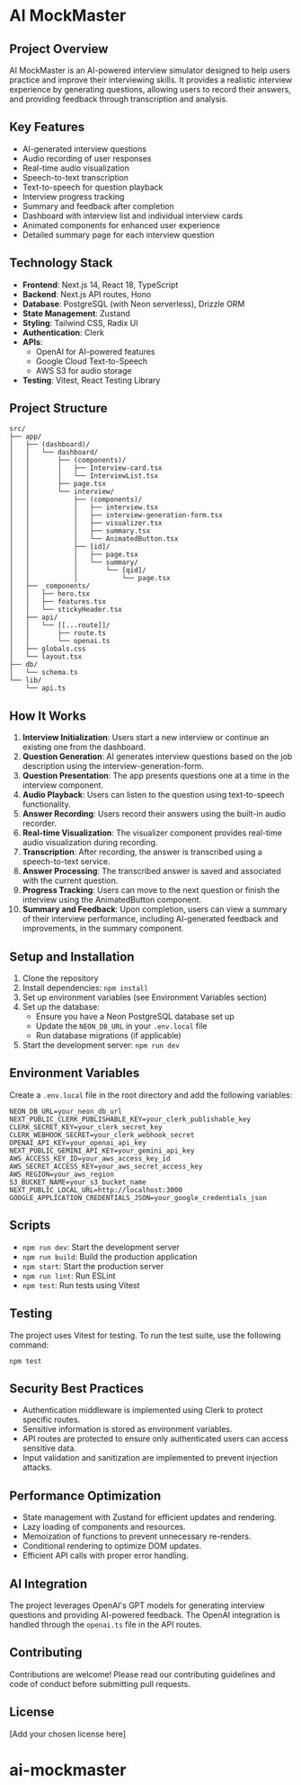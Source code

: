# AI MockMaster

## Project Overview

AI MockMaster is an AI-powered interview simulator designed to help users practice and improve their interviewing skills. It provides a realistic interview experience by generating questions, allowing users to record their answers, and providing feedback through transcription and analysis.

## Key Features

- AI-generated interview questions
- Audio recording of user responses
- Real-time audio visualization
- Speech-to-text transcription
- Text-to-speech for question playback
- Interview progress tracking
- Summary and feedback after completion
- Dashboard with interview list and individual interview cards
- Animated components for enhanced user experience
- Detailed summary page for each interview question

## Technology Stack

- **Frontend**: Next.js 14, React 18, TypeScript
- **Backend**: Next.js API routes, Hono
- **Database**: PostgreSQL (with Neon serverless), Drizzle ORM
- **State Management**: Zustand
- **Styling**: Tailwind CSS, Radix UI
- **Authentication**: Clerk
- **APIs**: 
  - OpenAI for AI-powered features
  - Google Cloud Text-to-Speech
  - AWS S3 for audio storage
- **Testing**: Vitest, React Testing Library

## Project Structure

```
src/
├── app/
│   ├── (dashboard)/
│   │   └── dashboard/
│   │       ├── (components)/
│   │       │   ├── Interview-card.tsx
│   │       │   └── InterviewList.tsx
│   │       ├── page.tsx
│   │       └── interview/
│   │           ├── (components)/
│   │           │   ├── interview.tsx
│   │           │   ├── interview-generation-form.tsx
│   │           │   ├── visualizer.tsx
│   │           │   ├── summary.tsx
│   │           │   └── AnimatedButton.tsx
│   │           ├── [id]/
│   │           │   ├── page.tsx
│   │           │   └── summary/
│   │           │       └── [qid]/
│   │           │           └── page.tsx
│   ├── _components/
│   │   ├── hero.tsx
│   │   ├── features.tsx
│   │   └── stickyHeader.tsx
│   ├── api/
│   │   └── [[...route]]/
│   │       ├── route.ts
│   │       └── openai.ts
│   ├── globals.css
│   └── layout.tsx
├── db/
│   └── schema.ts
└── lib/
    └── api.ts
```

## How It Works

1. **Interview Initialization**: Users start a new interview or continue an existing one from the dashboard.
2. **Question Generation**: AI generates interview questions based on the job description using the interview-generation-form.
3. **Question Presentation**: The app presents questions one at a time in the interview component.
4. **Audio Playback**: Users can listen to the question using text-to-speech functionality.
5. **Answer Recording**: Users record their answers using the built-in audio recorder.
6. **Real-time Visualization**: The visualizer component provides real-time audio visualization during recording.
7. **Transcription**: After recording, the answer is transcribed using a speech-to-text service.
8. **Answer Processing**: The transcribed answer is saved and associated with the current question.
9. **Progress Tracking**: Users can move to the next question or finish the interview using the AnimatedButton component.
10. **Summary and Feedback**: Upon completion, users can view a summary of their interview performance, including AI-generated feedback and improvements, in the summary component.

## Setup and Installation

1. Clone the repository
2. Install dependencies: `npm install`
3. Set up environment variables (see Environment Variables section)
4. Set up the database:
   - Ensure you have a Neon PostgreSQL database set up
   - Update the `NEON_DB_URL` in your `.env.local` file
   - Run database migrations (if applicable)
5. Start the development server: `npm run dev`

## Environment Variables

Create a `.env.local` file in the root directory and add the following variables:

```
NEON_DB_URL=your_neon_db_url
NEXT_PUBLIC_CLERK_PUBLISHABLE_KEY=your_clerk_publishable_key
CLERK_SECRET_KEY=your_clerk_secret_key
CLERK_WEBHOOK_SECRET=your_clerk_webhook_secret
OPENAI_API_KEY=your_openai_api_key
NEXT_PUBLIC_GEMINI_API_KEY=your_gemini_api_key
AWS_ACCESS_KEY_ID=your_aws_access_key_id
AWS_SECRET_ACCESS_KEY=your_aws_secret_access_key
AWS_REGION=your_aws_region
S3_BUCKET_NAME=your_s3_bucket_name
NEXT_PUBLIC_LOCAL_URL=http://localhost:3000
GOOGLE_APPLICATION_CREDENTIALS_JSON=your_google_credentials_json
```

## Scripts

- `npm run dev`: Start the development server
- `npm run build`: Build the production application
- `npm start`: Start the production server
- `npm run lint`: Run ESLint
- `npm test`: Run tests using Vitest

## Testing

The project uses Vitest for testing. To run the test suite, use the following command:

```
npm test
```

## Security Best Practices

- Authentication middleware is implemented using Clerk to protect specific routes.
- Sensitive information is stored as environment variables.
- API routes are protected to ensure only authenticated users can access sensitive data.
- Input validation and sanitization are implemented to prevent injection attacks.

## Performance Optimization

- State management with Zustand for efficient updates and rendering.
- Lazy loading of components and resources.
- Memoization of functions to prevent unnecessary re-renders.
- Conditional rendering to optimize DOM updates.
- Efficient API calls with proper error handling.

## AI Integration

The project leverages OpenAI's GPT models for generating interview questions and providing AI-powered feedback. The OpenAI integration is handled through the `openai.ts` file in the API routes.

## Contributing

Contributions are welcome! Please read our contributing guidelines and code of conduct before submitting pull requests.

## License

[Add your chosen license here]

# ai-mockmaster
